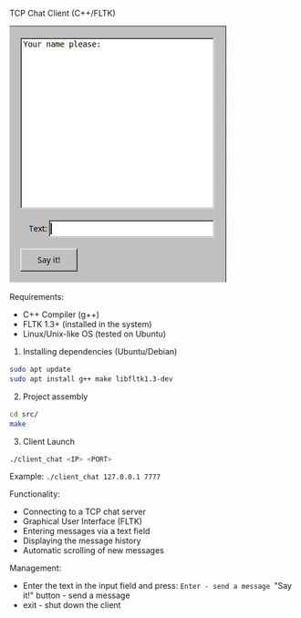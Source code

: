 TCP Chat Client (C++/FLTK)

![Chat Demo](screenshots/chatt_demo.gif)

Requirements:

 *  C++ Compiler (g++)
 *  FLTK 1.3+ (installed in the system)
 *  Linux/Unix-like OS (tested on Ubuntu)

1. Installing dependencies (Ubuntu/Debian)
```bash
sudo apt update
sudo apt install g++ make libfltk1.3-dev
```
2. Project assembly
```bash
cd src/
make
```
3. Client Launch
```bash
./client_chat <IP> <PORT>
```
Example:
`./client_chat 127.0.0.1 7777`

Functionality:
  * Connecting to a TCP chat server
  * Graphical User Interface (FLTK)
  * Entering messages via a text field
  * Displaying the message history
  * Automatic scrolling of new messages

Management:

  * Enter the text in the input field and press:
    `Enter - send a message
    `"Say it!" button - send a message
  * exit - shut down the client
